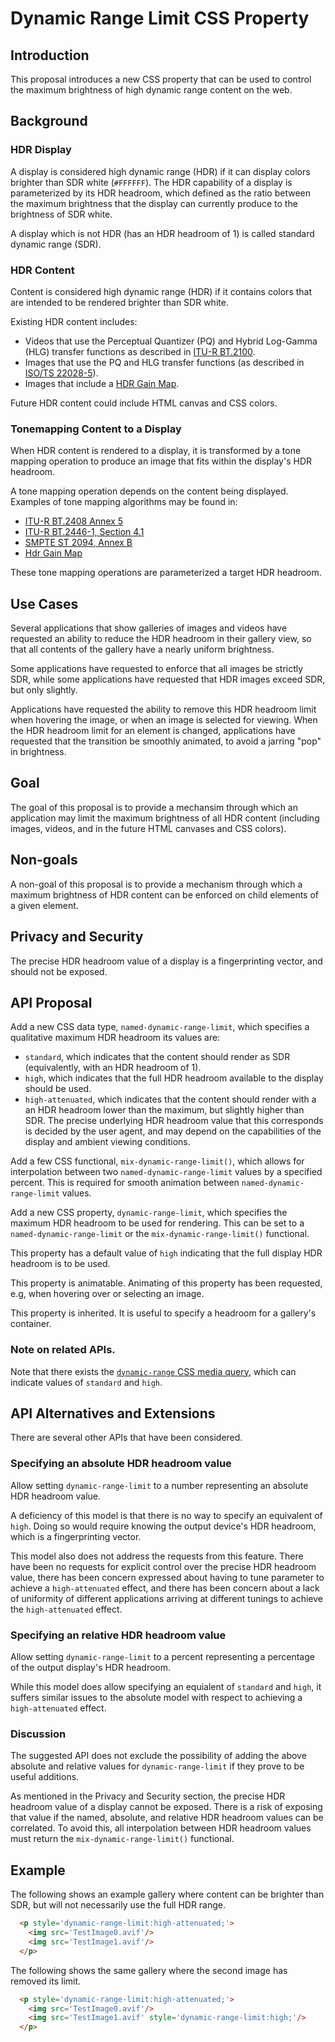 # Dynamic Range Limit CSS Property

## Introduction

This proposal introduces a new CSS property that can be used to control the
maximum brightness of high dynamic range content on the web.

## Background

### HDR Display

A display is considered high dynamic range (HDR) if it can display colors
brighter than SDR white (`#FFFFFF`). The HDR capability of a display is
parameterized by its HDR headroom, which defined as the ratio between the
maximum brightness that the display can currently produce to the brightness
of SDR white.

A display which is not HDR (has an HDR headroom of 1) is called standard
dynamic range (SDR).

### HDR Content

Content is considered high dynamic range (HDR) if it contains colors that
are intended to be rendered brighter than SDR white.

Existing HDR content includes:

* Videos that use the Perceptual Quantizer (PQ) and Hybrid Log-Gamma (HLG)
  transfer functions as described in
  [ITU-R BT.2100](https://www.itu.int/rec/R-REC-BT.2100).
* Images that use the PQ and HLG transfer functions (as described in
  [ISO/TS 22028-5](https://www.iso.org/standard/81863.html)).
* Images that include a
  [HDR Gain Map](https://helpx.adobe.com/si/camera-raw/using/gain-map.html).

Future HDR content could include HTML canvas and CSS colors.

### Tonemapping Content to a Display

When HDR content is rendered to a display, it is transformed by a tone mapping
operation to produce an image that fits within the display's HDR headroom.

A tone mapping operation depends on the content being displayed. Examples of
tone mapping algorithms may be found in:
* [ITU-R BT.2408 Annex 5](https://www.itu.int/pub/R-REP-BT.2408)
* [ITU-R BT.2446-1, Section 4.1](https://www.itu.int/pub/R-REP-BT.2446)
* [SMPTE ST 2094, Annex B](https://ieeexplore.ieee.org/document/9095450)
* [Hdr Gain Map](https://helpx.adobe.com/si/camera-raw/using/gain-map.html)

These tone mapping operations are parameterized a target HDR headroom.

## Use Cases

Several applications that show galleries of images and videos have requested
an ability to reduce the HDR headroom in their gallery view, so that all
contents of the gallery have a nearly uniform brightness.

Some applications have requested to enforce that all images be strictly SDR,
while some applications have requested that HDR images exceed SDR, but only
slightly.

Applications have requested the ability to remove this HDR headroom limit when
hovering the image, or when an image is selected for viewing. When the
HDR headroom limit for an element is changed, applications have requested that
the transition be smoothly animated, to avoid a jarring "pop" in brightness.

## Goal

The goal of this proposal is to provide a mechansim through which an application
may limit the maximum brightness of all HDR content (including images, videos,
and in the future HTML canvases and CSS colors).

## Non-goals

A non-goal of this proposal is to provide a mechanism through which a maximum
brightness of HDR content can be enforced on child elements of a given element.

## Privacy and Security

The precise HDR headroom value of a display is a fingerprinting vector, and
should not be exposed.

## API Proposal

Add a new CSS data type, `named-dynamic-range-limit`, which specifies a qualitative
maximum HDR headroom its values are:

* `standard`, which indicates that the content should render as SDR
  (equivalently, with an HDR headroom of 1).
* `high`, which indicates that the full HDR headroom available to the display
  should be used.
* `high-attenuated`, which indicates that the content should render with a an HDR
  headroom lower than the maximum, but slightly higher than SDR. The precise
  underlying HDR headroom value that this corresponds is decided by the user
  agent, and may depend on the capabilities of the display and ambient viewing
  conditions.

Add a few CSS functional, `mix-dynamic-range-limit()`, which allows for
interpolation between two `named-dynamic-range-limit` values by a specified
percent. This is required for smooth animation between `named-dynamic-range-limit`
values.

Add a new CSS property, `dynamic-range-limit`, which specifies the maximum HDR
headroom to be used for rendering. This can be set to a `named-dynamic-range-limit`
or the `mix-dynamic-range-limit()` functional.

This property has a default value of `high` indicating that the full display HDR
headroom is to be used.

This property is animatable. Animating of this property has been requested, e.g,
when hovering over or selecting an image.

This property is inherited. It is useful to specify a headroom for a gallery's
container.

### Note on related APIs.

Note that there exists the
[`dynamic-range` CSS media query](https://www.w3.org/TR/mediaqueries-5/#dynamic-range),
which can indicate values of `standard` and `high`.

## API Alternatives and Extensions

There are several other APIs that have been considered.

### Specifying an absolute HDR headroom value

Allow setting `dynamic-range-limit` to a number representing an absolute HDR
headroom value.

A deficiency of this model is that there is no way to specify an equivalent
of `high`. Doing so would require knowing the output device's HDR headroom,
which is a fingerprinting vector.

This model also does not address the requests from this feature. There have
been no requests for explicit control over the precise HDR headroom value,
there has been concern expressed about having to tune parameter to achieve
a `high-attenuated` effect, and there has been concern about a lack of uniformity
of different applications arriving at different tunings to achieve the
`high-attenuated` effect.

### Specifying an relative HDR headroom value

Allow setting `dynamic-range-limit` to a percent representing a percentage of
the output display's HDR headroom.

While this model does allow specifying an equialent of `standard` and `high`,
it suffers similar issues to the absolute model with respect to achieving
a `high-attenuated` effect.

### Discussion

The suggested API does not exclude the possibility of adding the above
absolute and relative values for `dynamic-range-limit` if they prove to be
useful additions.

As mentioned in the Privacy and Security section, the precise HDR headroom
value of a display cannot be exposed. There is a risk of exposing that value
if the named, absolute, and relative HDR headroom values can be correlated.
To avoid this, all interpolation between HDR headroom values must return the
`mix-dynamic-range-limit()` functional.

## Example

The following shows an example gallery where content can be brighter than SDR, but will not necessarily use the full HDR range.

```html
  <p style='dynamic-range-limit:high-attenuated;'>
    <img src='TestImage0.avif'/>
    <img src='TestImage1.avif'/>
  </p>
```

The following shows the same gallery where the second image has removed its
limit.

```html
  <p style='dynamic-range-limit:high-attenuated;'>
    <img src='TestImage0.avif'/>
    <img src='TestImage1.avif' style='dynamic-range-limit:high;'/>
  </p>
```

